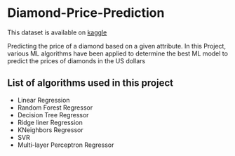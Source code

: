 # Diamond-Price-Prediction

  This dataset is available on [kaggle](https://www.kaggle.com/shivam2503/diamonds)

   Predicting the price of a diamond based on a given attribute. In this Project, various ML algorithms have been applied to determine the best ML model to predict the prices of diamonds in the US dollars 
 
 ## List of algorithms used in this project
 
 * Linear Regression 
 * Random Forest Regressor
 * Decision Tree Regressor
 * Ridge liner Regression
 * KNeighbors Regressor
 * SVR
 * Multi-layer Perceptron Regressor
